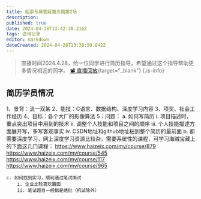```yaml
---
title: 船票专属答疑第五期第2场
description: 
published: true
date: 2024-04-28T13:42:36.216Z
tags: 咨询记录
editor: markdown
dateCreated: 2024-04-28T13:38:59.042Z
---
```


> 直播时间2024.4.28，给一位同学进行简历指导，希望通过这个指导帮助更多情况相近的同学。
> [📽 直播回放](https://www.haizeix.com/open/course/7){target="_blank"}
{.is-info}

## 简历学员情况
1、景背：流一双某
2、能技：C语言、数据结构、深度学习内容
3、项奖、社会工作经历
4、目标：各个大厂的影像算法
5：问题：
    a. 如何写简历
        i. 项目描述时，重点突出项目中用到的技术
        ii. 调整个人技能和项目之间的顺序
        iii. 个人技能描述方面展开写，多写客观事实
        iv. CSDN地址和github地址粘到整个简历的最前面
    b. 都需要深度学习，网上深度学习资源比较杂，需要系统性的课程，可学习海贼宝藏上的下面这几门课程：
    https://www.haizeix.com/my/course/879
    https://www.haizeix.com/my/course/545
    https://www.haizeix.com/my/course/117
    https://www.haizeix.com/my/course/965
    
    c. 如何找到实习，顺利通过笔试面试
        i. 企业比较喜欢霸面
        ii. 笔试题目一般都是瞎批（机试除外）
    